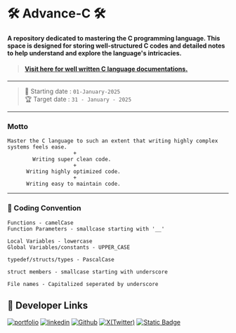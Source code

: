 # 🛠 Advance-C 🛠

#### A repository dedicated to mastering the C programming language. This space is designed for storing well-structured C codes and detailed notes to help understand and explore the language's intricacies.

> #### <a href="https://www.gnu.org/software/gnu-c-manual/gnu-c-manual.html">Visit here for well written **C language documentations**. </a>

---

> 🚀 Starting date : ```01-January-2025```
\
>🏆 Target date : ```31 - January - 2025```

---
### Motto
```
Master the C language to such an extent that writing highly complex systems feels ease.
                     +
        Writing super clean code.
                     +
      Writing highly optimized code.
                     +
      Writing easy to maintain code.
````
---
### 🎹 Coding Convention
```
Functions - camelCase
Function Parameters - smallcase starting with '__'

Local Variables - lowercase
Global Variables/constants - UPPER_CASE

typedef/structs/types - PascalCase

struct members - smallcase starting with underscore

File names - Capitalized seperated by underscore
```

## 🔗 Developer Links
[![portfolio](https://img.shields.io/badge/my_portfolio-000?style=for-the-badge&logo=ko-fi&logoColor=white)](https://sakshamjoshi.vercel.app/)
[![linkedin](https://img.shields.io/badge/linkedin-0A66C2?style=for-the-badge&logo=linkedin&logoColor=white)](https://www.linkedin.com/in/sakshamjoshi27)
[![Github](https://img.shields.io/badge/Visit_my-Github-purple)](https://github.com/saksham-joshi)
[![X(Twitter)](https://img.shields.io/twitter/follow/sakshamjoshi27
)](https://x.com/sakshamjoshi27)
[![Static Badge](https://img.shields.io/badge/mail_at-social.sakshamjoshi%40gmail.com-aqua)](mailto:social.sakshamjoshi@gmail.com)


